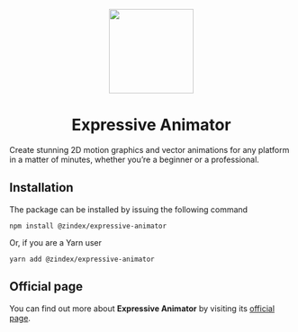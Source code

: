 <p align="center"><a href="https://www.expressivesuite.com"><img width="150" src="https://raw.githubusercontent.com/ExpressiveSuite/Art/master/logo/expressive-animator.svg"></a></p>
<h1 align="center">Expressive Animator</h1>

Create stunning 2D motion graphics and vector animations for any platform in a matter of minutes, 
whether you’re a beginner or a professional.

## Installation

The package can be installed by issuing the following command

```shell
npm install @zindex/expressive-animator
```

Or, if you are a Yarn user

```shell
yarn add @zindex/expressive-animator
```

## Official page

You can find out more about **Expressive Animator** by visiting its 
[official page](https://www.expressivesuite.com/products/expressive-animator.html).
